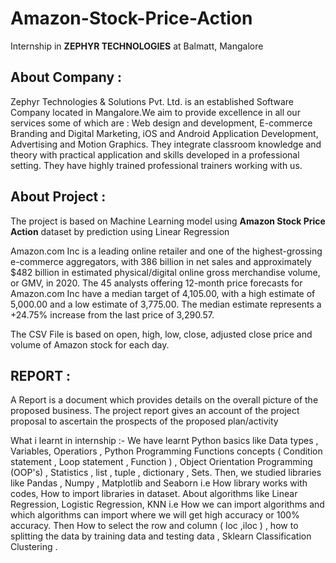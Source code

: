 # Amazon-Stock-Price-Action

Internship in **ZEPHYR TECHNOLOGIES** at Balmatt, Mangalore

## About Company :
 
 Zephyr Technologies & Solutions Pvt. Ltd. is an established Software Company located in Mangalore.We aim to provide excellence in all our services some of which are : Web design and development, E-commerce Branding and Digital Marketing, iOS and Android Application Development, Advertising and Motion Graphics. They integrate classroom knowledge and theory with practical application and skills developed in a professional setting. They have highly trained professional trainers working with us.

## About Project :
     
The project is based on Machine Learning model using **Amazon Stock Price Action** dataset by prediction using Linear Regression

Amazon.com Inc is a leading online retailer and one of the highest-grossing e-commerce aggregators, with 386 billion in net sales and approximately $482 billion in estimated physical/digital online gross merchandise volume, or GMV, in 2020. The 45 analysts offering 12-month price forecasts for Amazon.com Inc have a median target of 4,105.00, with a high estimate of 5,000.00 and a low estimate of 3,775.00. The median estimate represents a +24.75% increase from the last price of 3,290.57.

The CSV File is based on open, high, low, close, adjusted close price and volume of Amazon stock for each day.

## REPORT :
A Report is a document which provides details on the overall picture of the proposed business. The project report gives an account of the project proposal to ascertain the prospects of the proposed plan/activity

What i learnt in internship :-
     We have learnt Python basics like Data types , Variables, Operatiors , Python Programming Functions concepts ( Condition statement , Loop statement , Function ) , Object Orientation Programming (OOP's) , Statistics , list , tuple , dictionary , Sets. Then, we studied libraries like Pandas , Numpy , Matplotlib and Seaborn i.e How library works with codes, How to import libraries in dataset. About algorithms like Linear Regression, Logistic Regression, KNN i.e How we can import algorithms and which algorithms can import where we will get high accuracy or 100% accuracy. Then How to select the row and column ( loc ,iloc ) , how to splitting the data by training data and testing data , Sklearn Classification  Clustering .
